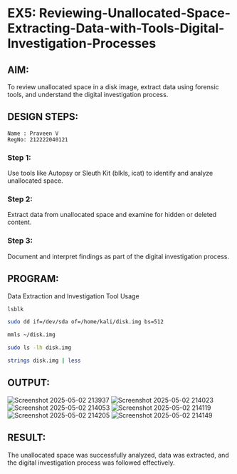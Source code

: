 # EX5: Reviewing-Unallocated-Space-Extracting-Data-with-Tools-Digital-Investigation-Processes
## AIM:
To review unallocated space in a disk image, extract data using forensic tools, and understand the digital investigation process.

## DESIGN STEPS:
```
Name : Praveen V
RegNo: 212222040121
```
### Step 1:
Use tools like Autopsy or Sleuth Kit (blkls, icat) to identify and analyze unallocated space.

### Step 2:
Extract data from unallocated space and examine for hidden or deleted content.

### Step 3:
Document and interpret findings as part of the digital investigation process.

## PROGRAM:
Data Extraction and Investigation Tool Usage
```bash
lsblk
```

```bash
sudo dd if=/dev/sda of=/home/kali/disk.img bs=512
```

```bash
mmls ~/disk.img
```
```bash
sudo ls -lh disk.img
```
```bash
strings disk.img | less

```

## OUTPUT:
![Screenshot 2025-05-02 213937](https://github.com/user-attachments/assets/57cecdb4-cbad-4637-9be1-ce7c6a9b3611)
![Screenshot 2025-05-02 214023](https://github.com/user-attachments/assets/d0f78e62-3452-4436-81e0-9fd0a7fc47c3)
![Screenshot 2025-05-02 214053](https://github.com/user-attachments/assets/d7399b3f-71b2-47d8-87fb-b1ff8d32eb78)
![Screenshot 2025-05-02 214119](https://github.com/user-attachments/assets/52544091-5d64-4761-a372-a99cd6100ace)
![Screenshot 2025-05-02 214205](https://github.com/user-attachments/assets/a12694e1-b46d-4091-a3e9-85a56af0928d)
![Screenshot 2025-05-02 214149](https://github.com/user-attachments/assets/c9f258d0-196d-4b03-9574-d7d80faad081)



## RESULT:
The unallocated space was successfully analyzed, data was extracted, and the digital investigation process was followed effectively.
